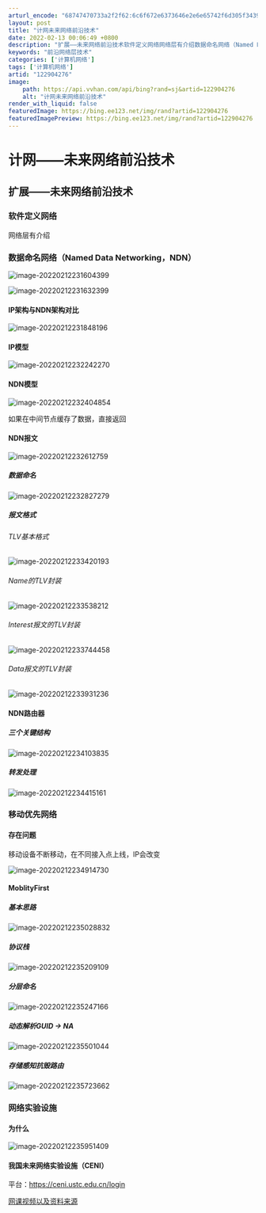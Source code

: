 ```yaml
---
arturl_encode: "68747470733a2f2f62:6c6f672e6373646e2e6e65742f6d305f34393234323731392f:61727469636c652f64657461696c732f313232393034323736"
layout: post
title: "计网未来网络前沿技术"
date: 2022-02-13 00:06:49 +0800
description: "扩展——未来网络前沿技术软件定义网络网络层有介绍数据命名网络（Named Data Networki"
keywords: "前沿网络层技术"
categories: ['计算机网络']
tags: ['计算机网络']
artid: "122904276"
image:
    path: https://api.vvhan.com/api/bing?rand=sj&artid=122904276
    alt: "计网未来网络前沿技术"
render_with_liquid: false
featuredImage: https://bing.ee123.net/img/rand?artid=122904276
featuredImagePreview: https://bing.ee123.net/img/rand?artid=122904276
---
```


# 计网——未来网络前沿技术

## 扩展——未来网络前沿技术

### 软件定义网络

网络层有介绍

### 数据命名网络（Named Data Networking，NDN）

![image-20220212231604399](https://i-blog.csdnimg.cn/blog_migrate/fe69537e91f44c162ce0542065beca44.png)

![image-20220212231632399](https://i-blog.csdnimg.cn/blog_migrate/5a126650e2c37515bf7ea3fa0f2c87c1.png)

#### IP架构与NDN架构对比

![image-20220212231848196](https://i-blog.csdnimg.cn/blog_migrate/86cbe1246f19b36d94fde0728b8c501e.png)

#### IP模型

![image-20220212232242270](https://i-blog.csdnimg.cn/blog_migrate/8be76ead8d4df5f648d143fc1f92459b.png)

#### NDN模型

![image-20220212232404854](https://i-blog.csdnimg.cn/blog_migrate/5b04dcf1adf79ff7fbb4dff4ed30646d.png)

如果在中间节点缓存了数据，直接返回

#### NDN报文

![image-20220212232612759](https://i-blog.csdnimg.cn/blog_migrate/8308932370a965562762c5715abec471.png)

##### 数据命名

![image-20220212232827279](https://i-blog.csdnimg.cn/blog_migrate/6cc42282878bece9c5321a6b8b97e54a.png)

##### 报文格式

###### TLV基本格式

![image-20220212233420193](https://i-blog.csdnimg.cn/blog_migrate/4ddc34cfa418a7a354a494326f4ba4ee.png)

###### Name的TLV封装

![image-20220212233538212](https://i-blog.csdnimg.cn/blog_migrate/13abada41dd5d2c7905182cdc42ada4f.png)

###### Interest报文的TLV封装

![image-20220212233744458](https://i-blog.csdnimg.cn/blog_migrate/a3afbfdec55ea18eaac72ad0ff8e2a89.png)

###### Data报文的TLV封装

![image-20220212233931236](https://i-blog.csdnimg.cn/blog_migrate/9643e4fd4b4bde46d210a16dd3f6d28b.png)

#### NDN路由器

##### 三个关键结构

![image-20220212234103835](https://i-blog.csdnimg.cn/blog_migrate/c2d8bec91297792ab4d222ef4a1189a1.png)

##### 转发处理

![image-20220212234415161](https://i-blog.csdnimg.cn/blog_migrate/d0d8c9445285ddaf71ca10167d07b24a.png)

### 移动优先网络

#### 存在问题

移动设备不断移动，在不同接入点上线，IP会改变

![image-20220212234914730](https://i-blog.csdnimg.cn/blog_migrate/fb4a5d8ee98e32f7aa857c1e4039fa96.png)

#### MoblityFirst

##### 基本思路

![image-20220212235028832](https://i-blog.csdnimg.cn/blog_migrate/4ec79ed08f89b8c811af180d4c4ddded.png)

##### 协议栈

![image-20220212235209109](https://i-blog.csdnimg.cn/blog_migrate/4b6016b67ea2949f00ac7ad50baa180d.png)

##### 分层命名

![image-20220212235247166](https://i-blog.csdnimg.cn/blog_migrate/c092e24de7ac38454e02bcbfdc746ae3.png)

##### 动态解析GUID -> NA

![image-20220212235501044](https://i-blog.csdnimg.cn/blog_migrate/ba13d55a2c32d8ee12b904b79b26a5df.png)

##### 存储感知抗毁路由

![image-20220212235723662](https://i-blog.csdnimg.cn/blog_migrate/fa746eab57076869398f47878838517d.png)

### 网络实验设施

#### 为什么

![image-20220212235951409](https://i-blog.csdnimg.cn/blog_migrate/5c0ed59cdcfda7d7a7bc5456f3a69615.png)

#### 我国未来网络实验设施（CENI）

平台：https://ceni.ustc.edu.cn/login

[网课视频以及资料来源](https://www.bilibili.com/video/BV1JV411t7ow)